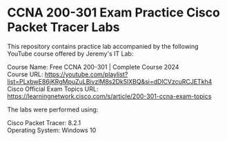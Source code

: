 # CCNA 200-301 Exam Practice Cisco Packet Tracer Labs

This repository contains practice lab accompanied by the following YouTube course offered by Jeremy's IT Lab:

Course Name: Free CCNA 200-301 | Complete Course 2024 <br />
Course URL: https://youtube.com/playlist?list=PLxbwE86jKRgMpuZuLBivzlM8s2Dk5lXBQ&si=dDlCVzcuRCJETkh4 <br />
Cisco Official Exam Topics URL: https://learningnetwork.cisco.com/s/article/200-301-ccna-exam-topics <br />

The labs were performed using:

Cisco Packet Tracer: 8.2.1 <br />
Operating System: Windows 10 <br />